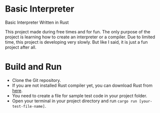 # Basic Interpreter
Basic Interpreter Written in Rust

This project made during free times and for fun. The only purpose of the project is learning how to create an interpreter or a compiler. Due to limited time, this project is developing very slowly. But like I said, it is just a fun project after all.


# Build and Run
* Clone the Git repository.
* If you are not installed Rust compiler yet, you can download Rust from [here](https://www.rust-lang.org/).
* You need to create a file for sample test code in your project folder.
* Open your terminal in your project directory and run `cargo run [your-test-file-name]`.
